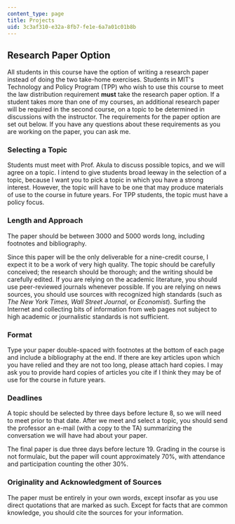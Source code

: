 ```yaml
---
content_type: page
title: Projects
uid: 3c3af310-e32a-8fb7-fe1e-6a7a01c01b8b
---
```


Research Paper Option
---------------------

All students in this course have the option of writing a research paper instead of doing the two take-home exercises. Students in MIT's Technology and Policy Program (TPP) who wish to use this course to meet the law distribution requirement **must** take the research paper option. If a student takes more than one of my courses, an additional research paper will be required in the second course, on a topic to be determined in discussions with the instructor. The requirements for the paper option are set out below. If you have any questions about these requirements as you are working on the paper, you can ask me.

### Selecting a Topic

Students must meet with Prof. Akula to discuss possible topics, and we will agree on a topic. I intend to give students broad leeway in the selection of a topic, because I want you to pick a topic in which you have a strong interest. However, the topic will have to be one that may produce materials of use to the course in future years. For TPP students, the topic must have a policy focus.

### Length and Approach

The paper should be between 3000 and 5000 words long, including footnotes and bibliography.

Since this paper will be the only deliverable for a nine-credit course, I expect it to be a work of very high quality. The topic should be carefully conceived; the research should be thorough; and the writing should be carefully edited. If you are relying on the academic literature, you should use peer-reviewed journals whenever possible. If you are relying on news sources, you should use sources with recognized high standards (such as _The New York Times, Wall Street Journal_, or _Economist_). Surfing the Internet and collecting bits of information from web pages not subject to high academic or journalistic standards is not sufficient.

### Format

Type your paper double-spaced with footnotes at the bottom of each page and include a bibliography at the end. If there are key articles upon which you have relied and they are not too long, please attach hard copies. I may ask you to provide hard copies of articles you cite if I think they may be of use for the course in future years.

### Deadlines

A topic should be selected by three days before lecture 8, so we will need to meet prior to that date. After we meet and select a topic, you should send the professor an e-mail (with a copy to the TA) summarizing the conversation we will have had about your paper.

The final paper is due three days before lecture 19. Grading in the course is not formulaic, but the paper will count approximately 70%, with attendance and participation counting the other 30%.

### Originality and Acknowledgment of Sources

The paper must be entirely in your own words, except insofar as you use direct quotations that are marked as such. Except for facts that are common knowledge, you should cite the sources for your information.